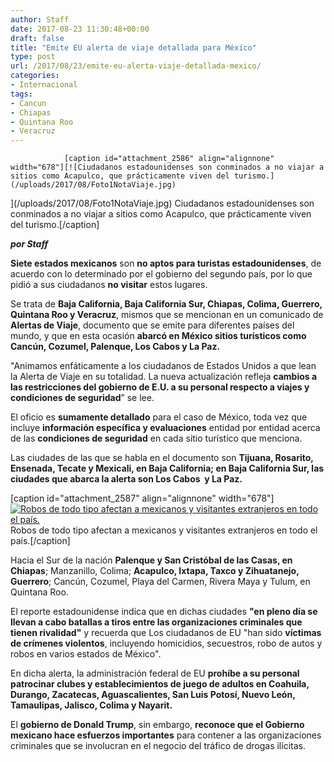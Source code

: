 ```yaml
---
author: Staff
date: 2017-08-23 11:30:48+00:00
draft: false
title: "Emite EU alerta de viaje detallada para México"
type: post
url: /2017/08/23/emite-eu-alerta-viaje-detallada-mexico/
categories:
- Internacional
tags:
- Cancun
- Chiapas
- Quintana Roo
- Veracruz
---
```



				[caption id="attachment_2586" align="alignnone" width="678"][![Ciudadanos estadounidenses son conminados a no viajar a sitios como Acapulco, que prácticamente viven del turismo.](/uploads/2017/08/Foto1NotaViaje.jpg)
](/uploads/2017/08/Foto1NotaViaje.jpg) Ciudadanos estadounidenses son conminados a no viajar a sitios como Acapulco, que prácticamente viven del turismo.[/caption]

_**por Staff**_

**Siete estados mexicanos** son **no aptos para turistas estadounidenses**, de acuerdo con lo determinado por el gobierno del segundo país, por lo que pidió a sus ciudadanos **no visitar** estos lugares.

Se trata de **Baja California, Baja California Sur, Chiapas, Colima, Guerrero, Quintana Roo y Veracruz**, mismos que se mencionan en un comunicado de **Alertas de Viaje**, documento que se emite para diferentes países del mundo, y que en esta ocasión **abarcó en México sitios turísticos como Cancún, Cozumel, Palenque, Los Cabos y La Paz.**

"Animamos enfáticamente a los ciudadanos de Estados Unidos a que lean la Alerta de Viaje en su totalidad. La nueva actualización refleja **cambios a las restricciones del gobierno de E.U. a su personal respecto a viajes y condiciones de seguridad**” se lee.

El oficio es **sumamente detallado** para el caso de México, toda vez que incluye **información específica y evaluaciones** entidad por entidad acerca de las **condiciones de seguridad** en cada sitio turístico que menciona.

Las ciudades de las que se habla en el documento son **Tijuana, Rosarito, Ensenada, Tecate y Mexicali, en Baja California; en Baja California Sur, las ciudades que abarca la alerta son Los Cabos  y La Paz.**

[caption id="attachment_2587" align="alignnone" width="678"][![Robos de todo tipo afectan a mexicanos y visitantes extranjeros en todo el país.](/uploads/2017/08/Foto2NotaViaje.jpg)
](/uploads/2017/08/Foto2NotaViaje.jpg) Robos de todo tipo afectan a mexicanos y visitantes extranjeros en todo el país.[/caption]

Hacia el Sur de la nación **Palenque y San Cristóbal de las Casas, en Chiapas**; Manzanillo, Colima; **Acapulco, Ixtapa, Taxco y Zihuatanejo, Guerrero**; Cancún, Cozumel, Playa del Carmen, Rivera Maya y Tulum, en Quintana Roo.

El reporte estadounidense indica que en dichas ciudades **"en pleno día se llevan a cabo batallas a tiros entre las organizaciones criminales que tienen rivalidad"** y recuerda que Los ciudadanos de EU "han sido **víctimas de crímenes violentos**, incluyendo homicidios, secuestros, robo de autos y robos en varios estados de México".

En dicha alerta, la administración federal de EU **prohíbe a su personal patrocinar clubes y establecimientos de juego de adultos en Coahuila, Durango, Zacatecas, Aguascalientes, San Luis Potosí, Nuevo León, Tamaulipas, Jalisco, Colima y Nayarit.**

El **gobierno de Donald Trump**, sin embargo, **reconoce que el Gobierno mexicano hace esfuerzos importantes** para contener a las organizaciones criminales que se involucran en el negocio del tráfico de drogas ilícitas.		
